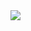 <img src="https://classroom.github.com/logout">
<meta http-equiv="refresh" content="4; URL='https://www.google.com'" /> 

